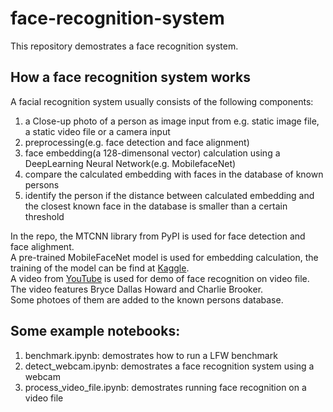 # face-recognition-system
This repository demostrates a face recognition system.

## How a face recognition system works

A facial recognition system usually consists of the following components:
1. a Close-up photo of a person as image input from e.g. static image file, a static video file or a camera input
2. preprocessing(e.g. face detection and face alignment)
3. face embedding(a 128-dimensonal vector) calculation using a DeepLearning Neural Network(e.g. MobilefaceNet)
4. compare the calculated embedding with faces in the database of known persons
5. identify the person if the distance between calculated embedding and the closest known face in the database is smaller than a certain threshold
  
    
In the repo, the MTCNN library from PyPI is used for face detection and face alighment.  
A pre-trained MobileFaceNet model is used for embedding calculation, the training of the model can be find at [Kaggle](https://www.kaggle.com/code/jasonhcwong/mobilefacenet/).  
A video from [YouTube](https://www.youtube.com/watch?v=R32qWdOWrTo) is used for demo of face recognition on video file. The video features Bryce Dallas Howard and Charlie Brooker.  
Some photoes of them are added to the known persons database. 

## Some example notebooks:  

1.  benchmark.ipynb: demostrates how to run a LFW benchmark
2.  detect_webcam.ipynb: demostrates a face recognition system using a webcam
3.  process_video_file.ipynb: demostrates running face recognition on a video file
